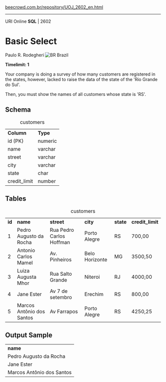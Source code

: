 <p><a href="https://www.beecrowd.com.br/repository/UOJ_2602_en.html">beecrowd.com.br/repository/UOJ_2602_en.html</a></p><hr>
                          <div>
                            <span>URI Online <strong>SQL</strong> | 2602</span>
                            <h1>Basic Select</h1>
                            <div>
                              <p>Paulo R. Rodegheri <img src="https://resources.beecrowd.com.br/gallery/images/flags/br.gif" alt="BR"> Brazil</p>
                            </div>
                            <strong>Timelimit: 1</strong>
                          </div>
                          <div>
                          <div>
                            <p>Your company is doing a survey of how many customers are registered in the states, however, lacked to raise the data of the state of the 'Rio Grande do Sul'.</p>
                            <p>Then, you must show the names of all customers whose state is 'RS'.</p>
                          </div>
                          <div>
                          <h2>Schema</h2>
                          <div>
                          <table>
                          <caption>customers</caption>
                          <tbody><tr>
                          <td><strong>Column</strong></td>
                          <td><strong>Type</strong></td>
                        </tr>
                        <tr>
                          <td>id (PK)</td>
                          <td>numeric</td>
                        </tr>
                        <tr>
                          <td>name</td>
                          <td>varchar</td>
                        </tr>
                        <tr>
                          <td>street</td>
                          <td>varchar</td>
                        </tr>
                        <tr>
                          <td>city</td>
                          <td>varchar</td>
                        </tr>
                        <tr>
                          <td>state</td>
                          <td>char</td>
                        </tr>
                        <tr>
                          <td>credit_limit</td>
                          <td>number</td>
                        </tr>
                      </tbody></table>
                    </div>
                  </div>
                  <div>
                  <h2>Tables</h2>
                  <div>
                  <table>
                  <caption>customers</caption>
                  <tbody><tr>
                  <td><strong>id</strong></td>
                  <td><strong>name</strong></td>
                  <td><strong>street</strong></td>
                  <td><strong>city</strong></td>
                  <td><strong>state</strong></td>
                  <td><strong>credit_limit</strong></td>
                </tr>
                <tr>
                  <td>1</td>
                  <td>Pedro Augusto da Rocha</td>
                  <td>Rua Pedro Carlos Hoffman</td>
                  <td>Porto Alegre</td>
                  <td>RS</td>
                  <td>700,00</td>
                </tr>
                <tr>
                  <td>2</td>
                  <td>Antonio Carlos Mamel</td>
                  <td>Av. Pinheiros</td>
                  <td>Belo Horizonte</td>
                  <td>MG</td>
                  <td>3500,50</td>
                </tr>
                <tr>
                  <td>3</td>
                  <td>Luiza Augusta Mhor</td>
                  <td>Rua Salto Grande</td>
                  <td>Niteroi</td>
                  <td>RJ</td>
                  <td>4000,00</td>
                </tr>
                <tr>
                  <td>4</td>
                  <td>Jane Ester</td>
                  <td>Av 7 de setembro</td>
                  <td>Erechim</td>
                  <td>RS</td>
                  <td>800,00</td>
                </tr>
                <tr>
                  <td>5</td>
                  <td>Marcos Antônio dos Santos</td>
                  <td>Av Farrapos</td>
                  <td>Porto Alegre</td>
                  <td>RS</td>
                  <td>4250,25</td>
                </tr>
              </tbody></table>
            </div>
          </div>
          <div>
          <h2>Output Sample</h2>
          <div>
          <table>
          <tbody><tr>
          <td><strong>name</strong></td>
        </tr>
        <tr>
          <td>Pedro Augusto da Rocha</td>
        </tr>
        <tr>
          <td>Jane Ester</td>
        </tr>
        <tr>
          <td>Marcos Antônio dos Santos</td>
        </tr>
      </tbody></table>
    </div>
  </div>
  <p>
  </p>
</div>